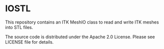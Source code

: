 IOSTL
=====

This repository contains an ITK MeshIO class to read and write ITK meshes into STL files.

The source code is distributed under the Apache 2.0 License.
Please see LICENSE file for details.
